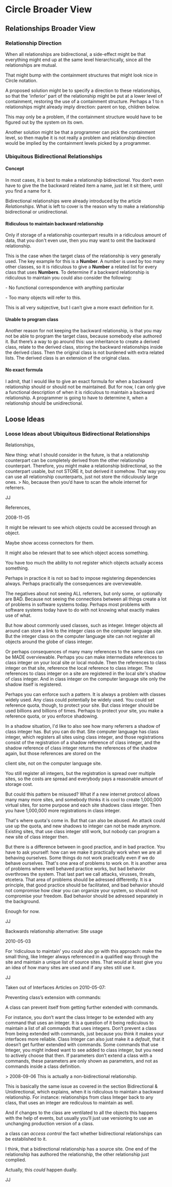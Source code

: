 ﻿Circle Broader View
===================

## Relationships Broader View

### Relationship Direction

When all relationships are bidirectional, a side-effect might be that everything might end up at the same level hierarchically, since all the relationships are mutual.

That might bump with the containment structures that might look nice in Circle notation.

A proposed solution might be to specify a direction to these relationships, so that the 'inferior' part of the relationship might be put at a lower level of containment, restoring the use of a containment structure. Perhaps a 1 to n relationships might already imply direction: parent on top, children below.

This may only be a problem, if the containment structure would have to be figured out by the system on its own.

Another solution might be that a programmer can pick the containment level, so then maybe it is not really a problem and relationship direction would be implied by the containment levels picked by a programmer.

### Ubiquitous Bidirectional Relationships

#### Concept

In most cases, it is best to make a relationship bidirectional. You don’t even have to give the the backward related item a name, just let it sit there, until you find a name for it.

Bidirectional relationships were already introduced by the article *Relationships*. What is left to cover is the reason why to make a relationship bidirectional or unidirectional.

#### Ridiculous to maintain backward relationship

Only if storage of a relationship counterpart results in a ridiculous amount of data, that you don't even use, then you may want to omit the backward relationship.

This is the case when the target class of the relationship is very generally used. The key example for this is a __Number__. A number is used by too many other classes, so it is ridiculous to give a __Number__ a related list for every class that uses __Numbers__. To determine if a backward relationship is ridiculous to maintain you could also consider the following:

\- No functional correspondence with anything particular

\- Too many objects will refer to this.

This is all very subjective, but I can’t give a more exact definition for it.

#### Unable to program class

Another reason for not keeping the backward relationship, is that you may not be able to program the target class, because somebody else authored it. But there’s a way to go around this: use inheritance to create a derived class, relate to the derived class, storing the backward relationships inside the derived class. Then the original class is not burdened with extra related lists. The derived class is an extension of the original class.

#### No exact formula

I admit, that I would like to give an exact formula for when a backward relationship should or should not be maintained. But for now, I can only give a functional description of when it is ridiculous to maintain a backward relationship. A programmer is going to have to determine it, when a relationship should be unidirectional.

## Loose Ideas

### Loose Ideas about Ubiquitous Bidirectional Relationships

Relationships,

New thing: what I should consider in the future, is that a relationship counterpart can be completely derived from the other relationship counterpart. Therefore, you might make a relationship bidirectional, so the counterpart usable, but not STORE it, but derived it somehow. That way you can use all relationship counterparts, just not store the ridiculously large ones. > No, because then you’d have to scan the whole internet for referrers.

JJ

References,

2008-11-05



It might be relevant to see which objects could be accessed through an object.

Maybe show access connectors for them.

It might also be relevant that to see which object access something.

You have too much the ability to not register which objects actually access something.



Perhaps in practice it is not so bad to impose registering dependencies always. Perhaps practically the consequences are overviewable.



The negatives about not seeing ALL referrers, but only some, or optionally are BAD. Because not seeing the connections between all things create a lot of problems in software systems today. Perhaps most problems with software systems today have to do with not knowing what exactly makes use of what.



But how about commonly used classes, such as integer. Integer objects all around can store a link to the integer class on the computer language site. But the integer class on the computer language site can not register all objects around the globe of class integer.



Or perhaps consequences of many many references to the same class can be MADE overviewable. Perhaps you can make intermediate references to class integer on your local site or local module. Then the references to class integer on that site, reference the local reference to class integer. The references to class integer on a site are registered in the local site's shadow of class integer. And in class integer on the computer language site only the shadow itself is registered.



Perhaps you can enforce such a pattern. It is always a problem with classes widely used. Any class could potentially be widely used. You could set reference quota, though, to protect your site. But class integer should be used billions and billions of times. Perhaps to protect your site, you make a reference quota, or you enforce shadowing.



In a shadow situation, I'd like to also see how many referrers a shadow of class integer has. But you can do that. Site computer language has class integer, which registers all sites using class integer, and those registrations consist of the registration of a shadow reference of class integer, and the shadow reference of class integer returns the references of the shadow again, but those references are stored on the

client site, not on the computer language site.



You still register all integers, but the registration is spread over multiple sites, so the costs are spread and everybody pays a reasonable amount of storage cost.



But could this pattern be misused? What if a new internet protocol allows many many more sites, and somebody thinks it is cool to create 1,000,000 virtual sites, for some purpose and each site shadows class integer. Then you have 1,000,000 more registrations in class integer.



That's where quota's come in. But that can also be abused. An attack could use up the quota, and new shadows to integer can not be made anymore. Existing sites, that use class integer still work, but nobody can program a new site of class integer then.



But there is a difference between in good practice, and in bad practice. You have to ask yourself: how can we make it practically work when we are all behaving ourselves. Some things do not work practically even if we do behave ourselves. That's one area of problems to work on. It is another area of problems where well behaved practice works, but bad behavior overthrows the system. That last part we call attacks, virusses, threats, etcetera. That area of problems should be adressed differently. It is a principle, that good practice should be facilitated, and bad behavior should not compromise how clear you can organize your system, so should not compromise your freedom. Bad behavior should be adressed separately in the background.



Enough for now.



JJ


Backwards relationship alternative: Site usage

2010-05-03

For ‘ridiculous to maintain’ you could also go with this approach: make the small thing, like Integer always referenced in a qualified way through the site and maintain a unique list of source sites. That would at least give you an idea of how many sites are used and if any sites still use it.

JJ


Taken out of Interfaces Articles on 2010-05-07:

Preventing class’s extension with commands:

A class can prevent itself from getting further extended with commands. 

For instance, you don’t want the class Integer to be extended with any command that uses an integer. It is a question of it being rediculous to maintain a list of all commands that uses integers. Don’t prevent a class from being extended with commands, just because you think it makes your interfaces more reliable. Class Integer can also just make it a *default*, that it doesn’t get further extended with commands. Some commands that use Integer, you might indeed want to see added to class integer, but you need to actively choose that then. If parameters don’t extend a class with a commands, these parameters are only shown as parameters, and not as commands inside a class definition.

\> 2008-09-06 This is actually a non-bidirectional relationship.

This is basically the same issue as covered in the section Bidirectional & Unidirectional, which explains, when it is ridiculous to maintain a backward relationship. For instance: relationships from class Integer back to any class, that uses an integer are rediculous to maintain as well.

And if changes to the class are ventilated to all the objects this happens with the help of events, but usually you’ll just use versioning to use an unchanging production version of a class.

a class can *access control* the fact whether bidirectional relationships can be established to it.

I think, that a bidirectional relationship has a source site. One end of the relationship has authored the relationship, the other relationship just complied. 

Actually, this *could* happen dually.

JJ

